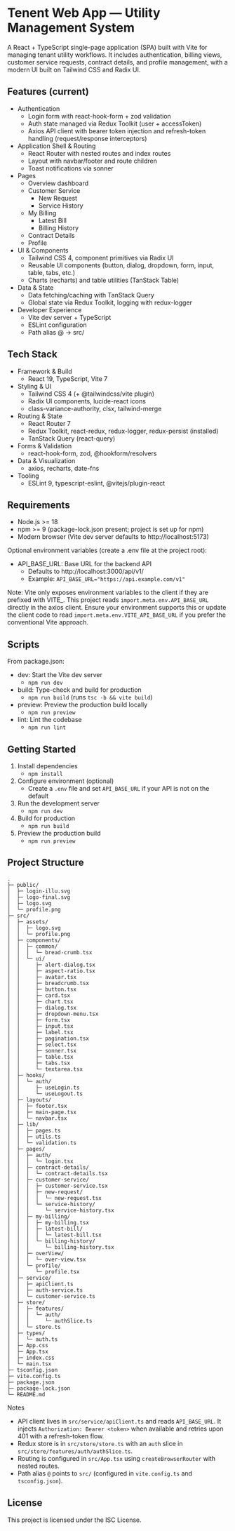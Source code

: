 # Tenent Web App — Utility Management System

A React + TypeScript single-page application (SPA) built with Vite for managing tenant utility workflows. It includes authentication, billing views, customer service requests, contract details, and profile management, with a modern UI built on Tailwind CSS and Radix UI.


## Features (current)
- Authentication
  - Login form with react-hook-form + zod validation
  - Auth state managed via Redux Toolkit (user + accessToken)
  - Axios API client with bearer token injection and refresh-token handling (request/response interceptors)
- Application Shell & Routing
  - React Router with nested routes and index routes
  - Layout with navbar/footer and route children
  - Toast notifications via sonner
- Pages
  - Overview dashboard
  - Customer Service
    - New Request
    - Service History
  - My Billing
    - Latest Bill
    - Billing History
  - Contract Details
  - Profile
- UI & Components
  - Tailwind CSS 4, component primitives via Radix UI
  - Reusable UI components (button, dialog, dropdown, form, input, table, tabs, etc.)
  - Charts (recharts) and table utilities (TanStack Table)
- Data & State
  - Data fetching/caching with TanStack Query
  - Global state via Redux Toolkit, logging with redux-logger
- Developer Experience
  - Vite dev server + TypeScript
  - ESLint configuration
  - Path alias @ → src/


## Tech Stack
- Framework & Build
  - React 19, TypeScript, Vite 7
- Styling & UI
  - Tailwind CSS 4 (+ @tailwindcss/vite plugin)
  - Radix UI components, lucide-react icons
  - class-variance-authority, clsx, tailwind-merge
- Routing & State
  - React Router 7
  - Redux Toolkit, react-redux, redux-logger, redux-persist (installed)
  - TanStack Query (react-query)
- Forms & Validation
  - react-hook-form, zod, @hookform/resolvers
- Data & Visualization
  - axios, recharts, date-fns
- Tooling
  - ESLint 9, typescript-eslint, @vitejs/plugin-react


## Requirements
- Node.js >= 18
- npm >= 9 (package-lock.json present; project is set up for npm)
- Modern browser (Vite dev server defaults to http://localhost:5173)

Optional environment variables (create a .env file at the project root):
- API_BASE_URL: Base URL for the backend API
  - Defaults to http://localhost:3000/api/v1/
  - Example: `API_BASE_URL="https://api.example.com/v1"`

Note: Vite only exposes environment variables to the client if they are prefixed with VITE_. This project reads `import.meta.env.API_BASE_URL` directly in the axios client. Ensure your environment supports this or update the client code to read `import.meta.env.VITE_API_BASE_URL` if you prefer the conventional Vite approach.


## Scripts
From package.json:
- dev: Start the Vite dev server
  - `npm run dev`
- build: Type-check and build for production
  - `npm run build` (runs `tsc -b && vite build`)
- preview: Preview the production build locally
  - `npm run preview`
- lint: Lint the codebase
  - `npm run lint`


## Getting Started
1) Install dependencies
   - `npm install`
2) Configure environment (optional)
   - Create a `.env` file and set `API_BASE_URL` if your API is not on the default
3) Run the development server
   - `npm run dev`
4) Build for production
   - `npm run build`
5) Preview the production build
   - `npm run preview`


## Project Structure
```
.
├─ public/
│  ├─ login-illu.svg
│  ├─ logo-final.svg
│  ├─ logo.svg
│  └─ profile.png
├─ src/
│  ├─ assets/
│  │  ├─ logo.svg
│  │  └─ profile.png
│  ├─ components/
│  │  ├─ common/
│  │  │  └─ bread-crumb.tsx
│  │  └─ ui/
│  │     ├─ alert-dialog.tsx
│  │     ├─ aspect-ratio.tsx
│  │     ├─ avatar.tsx
│  │     ├─ breadcrumb.tsx
│  │     ├─ button.tsx
│  │     ├─ card.tsx
│  │     ├─ chart.tsx
│  │     ├─ dialog.tsx
│  │     ├─ dropdown-menu.tsx
│  │     ├─ form.tsx
│  │     ├─ input.tsx
│  │     ├─ label.tsx
│  │     ├─ pagination.tsx
│  │     ├─ select.tsx
│  │     ├─ sonner.tsx
│  │     ├─ table.tsx
│  │     ├─ tabs.tsx
│  │     └─ textarea.tsx
│  ├─ hooks/
│  │  └─ auth/
│  │     ├─ useLogin.ts
│  │     └─ useLogout.ts
│  ├─ layouts/
│  │  ├─ footer.tsx
│  │  ├─ main-page.tsx
│  │  └─ navbar.tsx
│  ├─ lib/
│  │  ├─ pages.ts
│  │  ├─ utils.ts
│  │  └─ validation.ts
│  ├─ pages/
│  │  ├─ auth/
│  │  │  └─ login.tsx
│  │  ├─ contract-details/
│  │  │  └─ contract-details.tsx
│  │  ├─ customer-service/
│  │  │  ├─ customer-service.tsx
│  │  │  ├─ new-request/
│  │  │  │  └─ new-request.tsx
│  │  │  └─ service-history/
│  │  │     └─ service-history.tsx
│  │  ├─ my-billing/
│  │  │  ├─ my-billing.tsx
│  │  │  ├─ latest-bill/
│  │  │  │  └─ latest-bill.tsx
│  │  │  └─ billing-history/
│  │  │     └─ billing-history.tsx
│  │  ├─ overView/
│  │  │  └─ over-view.tsx
│  │  └─ profile/
│  │     └─ profile.tsx
│  ├─ service/
│  │  ├─ apiClient.ts
│  │  ├─ auth-service.ts
│  │  └─ customer-service.ts
│  ├─ store/
│  │  ├─ features/
│  │  │  └─ auth/
│  │  │     └─ authSlice.ts
│  │  └─ store.ts
│  ├─ types/
│  │  └─ auth.ts
│  ├─ App.css
│  ├─ App.tsx
│  ├─ index.css
│  └─ main.tsx
├─ tsconfig.json
├─ vite.config.ts
├─ package.json
├─ package-lock.json
└─ README.md
```

Notes
- API client lives in `src/service/apiClient.ts` and reads `API_BASE_URL`. It injects `Authorization: Bearer <token>` when available and retries upon 401 with a refresh-token flow.
- Redux store is in `src/store/store.ts` with an `auth` slice in `src/store/features/auth/authSlice.ts`.
- Routing is configured in `src/App.tsx` using `createBrowserRouter` with nested routes.
- Path alias `@` points to `src/` (configured in `vite.config.ts` and `tsconfig.json`).


## License
This project is licensed under the ISC License.

